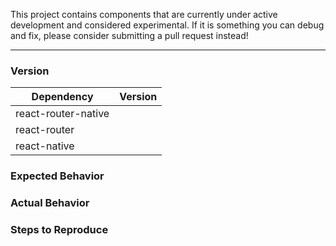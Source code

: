 This project contains components that are currently under active development and considered experimental. If it is something you can debug and fix, please consider submitting a pull request instead!
***

### Version

| Dependency          | Version             |
| ------------------- | ------------------- |
| react-router-native |                     |
| react-router        |                     |
| react-native        |                     |

### Expected Behavior

### Actual Behavior

### Steps to Reproduce

